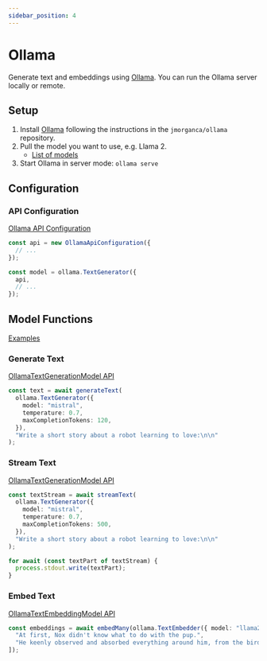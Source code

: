 ```yaml
---
sidebar_position: 4
---
```


# Ollama

Generate text and embeddings using [Ollama](https://github.com/jmorganca/ollama). You can run the Ollama server locally or remote.

## Setup

1. Install [Ollama](https://github.com/jmorganca/ollama) following the instructions in the `jmorganca/ollama` repository.
1. Pull the model you want to use, e.g. Llama 2.
   - [List of models](https://ollama.ai/library)
1. Start Ollama in server mode: `ollama serve`

## Configuration

### API Configuration

[Ollama API Configuration](/api/classes/OllamaApiConfiguration)

```ts
const api = new OllamaApiConfiguration({
  // ...
});

const model = ollama.TextGenerator({
  api,
  // ...
});
```

## Model Functions

[Examples](https://github.com/lgrammel/modelfusion/tree/main/examples/basic/src/model-provider/ollama)

### Generate Text

[OllamaTextGenerationModel API](/api/classes/OllamaTextGenerationModel)

```ts
const text = await generateText(
  ollama.TextGenerator({
    model: "mistral",
    temperature: 0.7,
    maxCompletionTokens: 120,
  }),
  "Write a short story about a robot learning to love:\n\n"
);
```

### Stream Text

[OllamaTextGenerationModel API](/api/classes/OllamaTextGenerationModel)

```ts
const textStream = await streamText(
  ollama.TextGenerator({
    model: "mistral",
    temperature: 0.7,
    maxCompletionTokens: 500,
  }),
  "Write a short story about a robot learning to love:\n\n"
);

for await (const textPart of textStream) {
  process.stdout.write(textPart);
}
```

### Embed Text

[OllamaTextEmbeddingModel API](/api/classes/OllamaTextEmbeddingModel)

```ts
const embeddings = await embedMany(ollama.TextEmbedder({ model: "llama2" }), [
  "At first, Nox didn't know what to do with the pup.",
  "He keenly observed and absorbed everything around him, from the birds in the sky to the trees in the forest.",
]);
```
